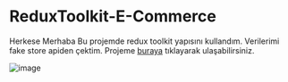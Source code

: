 # ReduxToolkit-E-Commerce
Herkese Merhaba 
Bu projemde redux toolkit yapısını kullandım. Verilerimi fake store apiden çektim.
Projeme [buraya](https://resonant-cupcake-082193.netlify.app) tıklayarak ulaşabilirsiniz.

![image](https://user-images.githubusercontent.com/78304413/230726393-968d16c0-4d76-4ab3-b0d6-a8bb19f6e397.png)

